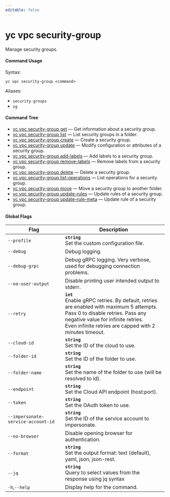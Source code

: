 ```yaml
---
editable: false
---
```


# yc vpc security-group

Manage security groups.

#### Command Usage

Syntax: 

`yc vpc security-group <command>`

Aliases: 

- `security-groups`
- `sg`

#### Command Tree

- [yc vpc security-group get](get.md) — Get information about a security group.
- [yc vpc security-group list](list.md) — List security groups in a folder.
- [yc vpc security-group create](create.md) — Create a security group.
- [yc vpc security-group update](update.md) — Modify configuration or attributes of a security group.
- [yc vpc security-group add-labels](add-labels.md) — Add labels to a security group.
- [yc vpc security-group remove-labels](remove-labels.md) — Remove labels from a security group.
- [yc vpc security-group delete](delete.md) — Delete a security group.
- [yc vpc security-group list-operations](list-operations.md) — List operations for a security group.
- [yc vpc security-group move](move.md) — Move a security group to another folder.
- [yc vpc security-group update-rules](update-rules.md) — Update rules of a security group.
- [yc vpc security-group update-rule-meta](update-rule-meta.md) — Update rule of a security group.

#### Global Flags

| Flag | Description |
|----|----|
|`--profile`|<b>`string`</b><br/>Set the custom configuration file.|
|`--debug`|Debug logging.|
|`--debug-grpc`|Debug gRPC logging. Very verbose, used for debugging connection problems.|
|`--no-user-output`|Disable printing user intended output to stderr.|
|`--retry`|<b>`int`</b><br/>Enable gRPC retries. By default, retries are enabled with maximum 5 attempts.<br/>Pass 0 to disable retries. Pass any negative value for infinite retries.<br/>Even infinite retries are capped with 2 minutes timeout.|
|`--cloud-id`|<b>`string`</b><br/>Set the ID of the cloud to use.|
|`--folder-id`|<b>`string`</b><br/>Set the ID of the folder to use.|
|`--folder-name`|<b>`string`</b><br/>Set the name of the folder to use (will be resolved to id).|
|`--endpoint`|<b>`string`</b><br/>Set the Cloud API endpoint (host:port).|
|`--token`|<b>`string`</b><br/>Set the OAuth token to use.|
|`--impersonate-service-account-id`|<b>`string`</b><br/>Set the ID of the service account to impersonate.|
|`--no-browser`|Disable opening browser for authentication.|
|`--format`|<b>`string`</b><br/>Set the output format: text (default), yaml, json, json-rest.|
|`--jq`|<b>`string`</b><br/>Query to select values from the response using jq syntax|
|`-h`,`--help`|Display help for the command.|
